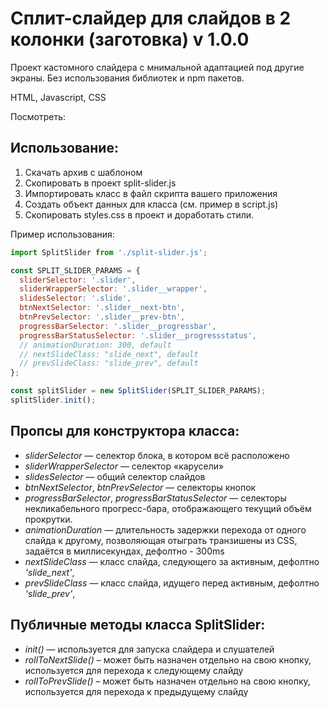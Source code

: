 # Сплит-слайдер для слайдов в 2 колонки (заготовка) v 1.0.0
Проект кастомного слайдера с мнимальной адаптацией под другие экраны. Без использования библиотек и npm пакетов.

HTML, Javascript, CSS

Посмотреть: 

## Использование:

1. Скачать архив с шаблоном
2. Скопировать в проект split-slider.js
3. Импортировать класс в файл скрипта вашего приложения
4. Создать объект данных для класса (см. пример в script.js)
5. Скопировать styles.css в проект и доработать стили.

Пример использования:

```javascript
import SplitSlider from './split-slider.js';

const SPLIT_SLIDER_PARAMS = {
  sliderSelector: '.slider',
  sliderWrapperSelector: '.slider__wrapper',
  slidesSelector: '.slide',
  btnNextSelector: '.slider__next-btn',
  btnPrevSelector: '.slider__prev-btn',
  progressBarSelector: '.slider__progressbar',
  progressBarStatusSelector: '.slider__progressstatus',
  // animationDuration: 300, default
  // nextSlideClass: "slide_next", default
  // prevSlideClass: "slide_prev", default
};

const splitSlider = new SplitSlider(SPLIT_SLIDER_PARAMS);
splitSlider.init();
```

## Пропсы для конструктора класса:

- *sliderSelector* — селектор блока, в котором всё расположено
- *sliderWrapperSelector* — селектор «карусели»
- *slidesSelector* — общий селектор слайдов
- *btnNextSelector*, *btnPrevSelector* — селекторы кнопок
- *progressBarSelector*, *progressBarStatusSelector* — селекторы некликабельного прогресс-бара, отображающего текущий объём прокрутки.
- *animationDuration* — длительность задержки перехода от одного слайда к другому, позволяющая отыграть транзишены из CSS, задаётся в миллисекундах, дефолтно - 300ms
- *nextSlideClass* — класс слайда, следующего за активным, дефолтно *'slide_next'*,
- *prevSlideClass* — класс слайда, идущего перед активным, дефолтно *'slide_prev'*,

## Публичные методы класса SplitSlider:

- *init()* — используется для запуска слайдера и слушателей
- *rollToNextSlide()* – может быть назначен отдельно на свою кнопку, используется для перехода к следующему слайду
- *rollToPrevSlide()* – может быть назначен отдельно на свою кнопку, используется для перехода к предыдущему слайду
